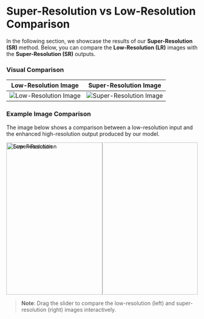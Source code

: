 # Super-Resolution vs Low-Resolution Comparison

In the following section, we showcase the results of our **Super-Resolution (SR)** method. Below, you can compare the **Low-Resolution (LR)** images with the **Super-Resolution (SR)** outputs. 

### Visual Comparison

| **Low-Resolution Image** | **Super-Resolution Image** |
|--------------------------|----------------------------|
| ![Low-Resolution Image](low_res_image.png) | ![Super-Resolution Image](sr_output.png) |

### Example Image Comparison

The image below shows a comparison between a low-resolution input and the enhanced high-resolution output produced by our model.

<div style="position: relative; width: 100%; height: 400px; overflow: hidden;">
  <!-- Low-Resolution Image -->
  <img src="low_res_image.png" alt="Low-Resolution" style="position: absolute; width: 100%; height: 100%; object-fit: cover;">
  
  <!-- Super-Resolution Image -->
  <img src="sr_output.png" alt="Super-Resolution" style="position: absolute; width: 100%; height: 100%; object-fit: cover; clip-path: inset(0 50% 0 0);">
  
  <!-- Scrollable Bar -->
  <div style="position: absolute; top: 0; left: 50%; width: 3px; height: 100%; cursor: ew-resize; background: rgba(0, 0, 0, 0.3);">
    <div style="position: absolute; top: 0; left: 50%; width: 3px; height: 100%; background-color: #fff;"></div>
  </div>
</div>

> **Note**: Drag the slider to compare the low-resolution (left) and super-resolution (right) images interactively.
